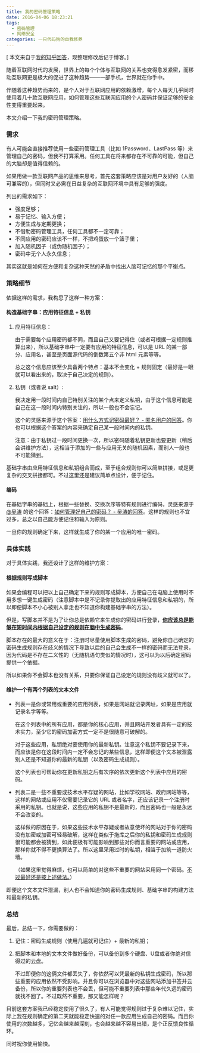 ```yaml
---
title: 我的密码管理策略
date: 2016-04-06 18:23:21
tags:
  - 密码管理
  - 网络安全
categories: 一只代码狗的自我修养
---
```

[ 本文来自于[我的知乎回答](https://www.zhihu.com/question/19695004/answer/93985563)，现整理修改后记于博客。]

随着互联网时代的发展，世界上的每个个体与互联网的关系也变得愈发紧密，而移动互联网更是极大的促进了这种趋势——一部手机，世界就在你手中。

伴随着这种趋势而来的，是个人对于互联网应用的依赖激增，每个人每天几乎同时使用着几十款互联网应用，如何管理这些互联网应用的个人密码并保证足够的安全性变得重要起来。

本文介绍一下我的密码管理策略。
<!-- more -->

### 需求

有人可能会直接推荐使用一些密码管理工具（比如 1Password、LastPass 等）来管理自己的密码，但我不打算采用。任何工具在将来都存在不可靠的可能，但自己的大脑却是值得信赖的。

如果用做一款互联网产品的思维来思考，首先这套策略应该是对用户友好的（人脑可兼容的），但同时又必需在日益复杂的互联网环境中具有足够的强度。

列出的需求如下：
- 强度足够；
- 易于记忆、输入方便；
- 方便生成与定期更换；
- 不借助密码管理工具，任何工具都不一定可靠；
- 不同应用的密码应该不一样，不把鸡蛋放一个篮子里；
- 加入随机因子（或伪随机因子）；
- 密码中无个人永久信息；


其实这就是如何在方便和复杂这种天然的矛盾中找出人脑可记忆的那个平衡点。


### 策略细节

依据这样的需求，我构思了这样一种方案：

#### 构造基础字串：应用特征信息 + 私钥

1. 应用特征信息：

    由于需要每个应用密码都不同，而且自己又要记得住（或者可根据一定规则推算出来），所以基础字串中一定要有应用的特征信息，可以是 URL 的某一部分、应用名，甚至是页面源代码的倒数第五个非 html 元素等等。

    总之这个信息应该至少具备两个特点：基本不会变化 + 规则固定（最好是一眼就可以看出来的，取决于自己决定的规则）。

2. 私钥（或者说 salt）:

    我决定用一段时间内自己特别关注的某个点来定义私钥，由于这个信息可能是自己在这一段时间内特别关注的，所以一般也不会忘记。

    这个的灵感来源于这个答案：[用什么方式记密码最好？ - 匿名用户的回答](https://www.zhihu.com/question/24306804/answer/29038524)。你也可以根据这个答案的内容来确定自己某一段时间内的私钥。

    注意：由于私钥过一段时间更换一次，所以密码随着私钥更新也要更新（稍后会讲维护方法），这相当于添加的一些与应用无关的随机因素，而别人一般也不可能猜到。

基础字串由应用特征信息和私钥组合而成，至于组合规则你可以简单拼接，或是更复杂的交叉拼接都可。不过这里还是建议简单点设计，便于记住。

#### 编码

在基础字串的基础上，根据一些替换、交换次序等特有规则进行编码，灵感来源于 [@吴涛](https://www.zhihu.com/people/e5fb0aab23f1ebca897594c74d178c79) 的这个回答：[如何管理好自己的密码？ - 吴涛的回答](https://www.zhihu.com/question/19695004/answer/12976049)。这样的规则也不宜过多，总之以自己能方便记住和输入为原则。

一旦你的规则确定下来，这样就生成了你的某一个应用的唯一密码。


### 具体实践

对于具体实践，我还设计了这样的维护方案：

#### 根据规则写成脚本

如果会编程可以把以上自己确定下来的规则写成脚本，方便自己在电脑上使用时不用多想一键生成密码（注意脚本中是不记录你提取出的应用特征信息和私钥的，所以即便脚本不小心被别人拿走也不知道你构建基础字串的方法）。

但是，写脚本并不是为了让你总是依赖它来生成你的密码进行登录，<u>**你应该总是能够在短时间内根据自己设定的规则在脑中生成密码**</u>。

脚本存在的最大的意义在于：注册时尽量使用脚本生成的密码，避免你自己确定的密码生成规则存在歧义的情况下导致以后的自己会生成不一样的密码而无法登录，因为代码是不存在二义性的（无随机语句类似的情况时），这可以为以后确定密码提供一个依据。

所以如果你不会脚本也没有关系，只要你保证自己设定的规则没有歧义就可以了。

#### 维护一个有两个列表的文本文件

*   
    列表一是你或常用或重要的应用列表，如果是网站就记录网址，如果是应用就记录名字等等。

    在这个列表中的所有应用，都是你的核心应用，并且网站开发者具有一定的技术实力，至少它的密码加密方式一定不是很随意可破解的。

    对于这些应用，私钥绝对要使用你的最新私钥。注意这个私钥不要记录下来，而应该是你在这段时间内一定不会忘记的某些信息，这样即便这个文本被泄露别人还是不知道你的最新的私钥（以及密码生成规则）。

    这个列表也可帮助你在更新私钥之后有次序的依次更新这个列表中应用的密码。

*   
    列表二是一些不重要或技术水平存疑的网站，比如学校网站、政府网站等等，这样的网站或应用不仅需要记录它的 URL 或者名字，还应该记录一个注册时采用的私钥。也就是说，这些应用的私钥不是最新的，而且密码也一般是永远不会改变的。

    这样做的原因在于，如果这些技术水平存疑或者故意使坏的网站对于你的密码没有加密或加密可轻易破解，这样在类似于拖库之后你的私钥和密码生成规则很可能都会被猜到，如此便极有可能影响到那些对你而言重要的网站或应用，那样你就不得不更换算法了。所以这里采用过时的私钥，相当于加筑一道防火墙。

    （如果这里觉得麻烦，也可以简单的对这些不重要的网站采用同一个密码。<u>不过最好还是按上述做法。</u>）

即便这个文本文件泄漏，别人也不会知道你的密码生成规则、基础字串的构建方法和最新的私钥。


### 总结

最后，总结一下，你需要做的：

1.  记住：密码生成规则（使用几遍就可记住）+ 最新的私钥；

2.  把脚本和本地的文本文件做好备份，可以备份到多个硬盘、U盘或者你绝对信得过的云盘。

    不过即便你的这俩文件都丢失了，你依然可以凭最新的私钥生成密码，所以那些重要的应用依然不受影响。并且你可以在浏览器中对这些网站添加书签并云备份，所以你的重要列表也不会丢，但可能不重要列表中那些年代久远的密码就找不回了。不过既然不重要，那又能怎样呢？

目前这套方案我已经稳定使用了很久了，有人可能觉得规则过于复杂难以记住，实际上我在规则确定的第二天就能稳定快速的对任一款应用生成自己的密码。而且你使用的次数越多，记忆会越来越深刻，也会越来越不容易出错，是个正反馈良性循环。

同时祝你使用愉快。

